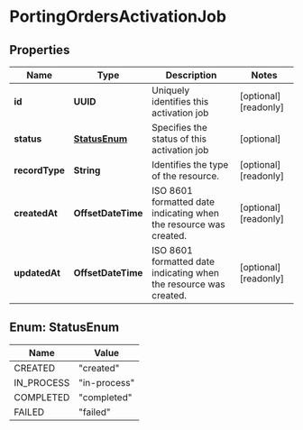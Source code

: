 

# PortingOrdersActivationJob


## Properties

Name | Type | Description | Notes
------------ | ------------- | ------------- | -------------
**id** | **UUID** | Uniquely identifies this activation job |  [optional] [readonly]
**status** | [**StatusEnum**](#StatusEnum) | Specifies the status of this activation job |  [optional]
**recordType** | **String** | Identifies the type of the resource. |  [optional] [readonly]
**createdAt** | **OffsetDateTime** | ISO 8601 formatted date indicating when the resource was created. |  [optional] [readonly]
**updatedAt** | **OffsetDateTime** | ISO 8601 formatted date indicating when the resource was created. |  [optional] [readonly]



## Enum: StatusEnum

Name | Value
---- | -----
CREATED | &quot;created&quot;
IN_PROCESS | &quot;in-process&quot;
COMPLETED | &quot;completed&quot;
FAILED | &quot;failed&quot;



